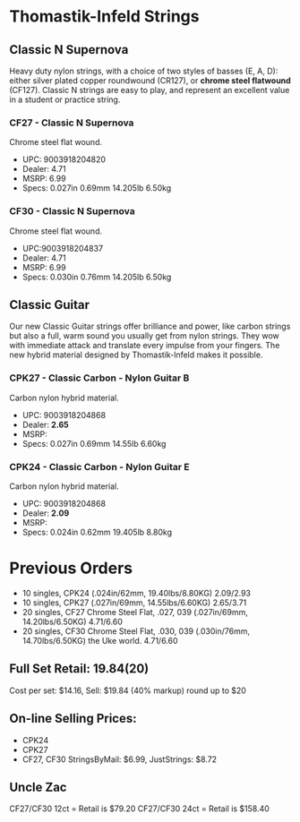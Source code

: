 # Thomastik-Infeld Strings

## Classic N Supernova
Heavy duty nylon strings, with a choice of two styles of basses (E, A, D): either silver plated copper roundwound (CR127), or **chrome steel flatwound** (CF127). Classic N strings are easy to play, and represent an excellent value in a student or practice string.

### CF27 - Classic N Supernova
Chrome steel flat wound.
- UPC: 9003918204820
- Dealer: 4.71
- MSRP: 6.99
- Specs: 0.027in   0.69mm    14.205lb    6.50kg

### CF30 - Classic N Supernova
Chrome steel flat wound.
- UPC:9003918204837
- Dealer: 4.71
- MSRP: 6.99
- Specs: 0.030in   0.76mm    14.205lb    6.50kg

## Classic Guitar
Our new Classic Guitar strings offer brilliance and power, like carbon strings but also a full, warm sound you usually get from nylon strings. They wow with immediate attack and translate every impulse from your fingers. The new hybrid material designed by Thomastik-lnfeld makes it possible.

### CPK27 - Classic Carbon - Nylon Guitar B
Carbon nylon hybrid material.
- UPC: 9003918204868
- Dealer: **2.65**
- MSRP: 
- Specs: 0.027in   0.69mm    14.55lb   6.60kg

### CPK24 - Classic Carbon - Nylon Guitar E
Carbon nylon hybrid material.
- UPC: 9003918204868 
- Dealer: **2.09**
- MSRP: 
- Specs: 0.024in   0.62mm    19.405lb    8.80kg



# Previous Orders

- 10 singles,  CPK24 (.024in/62mm, 19.40lbs/8.80KG) $2.09/$2.93
- 10 singles,  CPK27 (.027in/69mm, 14.55lbs/6.60KG) $2.65/$3.71
- 20 singles,  CF27 Chrome Steel Flat, .027, 039 (.027in/69mm, 14.20lbs/6.50KG) $4.71/$6.60
- 20 singles,  CF30 Chrome Steel Flat, .030, 039 (.030in/76mm, 14.70lbs/6.50KG) the Uke world. $4.71/$6.60


Full Set Retail: $19.84 ($20)
----

Cost per set: $14.16, Sell: $19.84 (40% markup) round up to $20

## On-line Selling Prices:

- CPK24
- CPK27
- CF27, CF30 StringsByMail: $6.99, JustStrings: $8.72


Uncle Zac
--------
CF27/CF30 12ct =  Retail is $79.20
CF27/CF30 24ct =  Retail is $158.40

